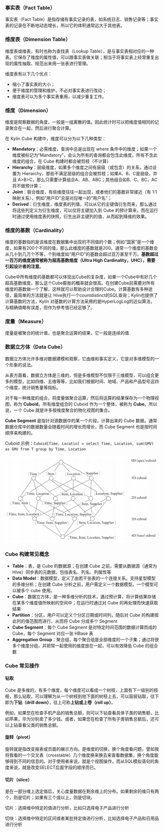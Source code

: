 ### 事实表（Fact Table）

事实表（Fact Table）是指存储有事实记录的表，如系统日志、销售记录等；事实表的记录在不断地动态增长，所以它的体积通常远大于其他表。

### 维度表（Dimension Table）

维度表或维表，有时也称为查找表（Lookup Table），是与事实表相对应的一种表。它保存了维度的属性值，可以跟事实表做关联；相当于将事实表上经常重复出现的属性抽取、规范出来用一张表进行管理。

维度表有以下几个优点：

- 缩小了事实表的大小；
- 便于维度的管理和维护，不必对事实表进行改动；
- 维度表可以为多个事实表重用，以减少重复工作。

### 维度（Dimension）

维度是观察数据的角度，一般是一组离散的值。因此统计时可以把维度值相同的记录聚合在一起，然后进行聚合计算。

在 Kylin Cube 构建中，维度可以分为以下几种类型：

- **Mandatory**：必需维度，查询中总是出现在 where 条件中的维度；如果一个维度被标记为“Mandatory”，会认为所有的查询都会包含此维度，所有不含此维度的组合，在 Cube 构建时都会被剪枝（不计算）
- **Hierarchy**：层级维度，如果多个维度之间有层级（或包含）的关系，通过设置为 Hierarchy，那些不满足层级的组合会被剪枝；如果A、B、C是层级，并且 A>B>C，那么只需要计算组合A、AB、ABC；其他组合如B、C、BC，AC 将不做预计算；
- **Joint**：联合维度，有些维度往往一起出现，或者他们的基数非常接近（有 1:1 映射关系），例如“用户ID”总是对应唯一的“用户名”；
- **Derived**：衍生维度，维度表的列值，可以从它的主键值衍生而来，那么通过将这些列定义为衍生维度，可以仅将主键加入到 Cube 的预计算来，而在运行时通过使用维度表的快照，衍生出非主键列的值，从而起到降维的效果。

### 维度的基数（Cardinality）

维度的基数指的是该维度在数据集中出现的不同值的个数；例如“国家”是一个维度，如果有200个不同的值，那么此维度的基数就是200。通常一个维度的基数会从几十到几万个不等，个别维度如“用户ID”的基数会超过百万甚至千万。**基数超过一百万的维度通常被称为超高基数维度（Ultra High Cardinality，UHC），需要引起设计者的注意**。

Cube中所有维度的基数都可以体现出Cube的复杂度，如果一个Cube中有好几个超高基数维度，那么这个Cube膨胀的概率就会很高。在创建Cube前需要对所有维度的基数做一个了解，这样就可以帮助设计合理的Cube。计算基数有多种途径，最简单的方法就是让 Hive执行一个countdistinct的SQL查询；Kylin也提供了计算基数的方法，Kylin 对基数的计算方法采用的是HyperLogLog的近似算法，与精确值略有误差，但作为参考值已经足够了。

### 度量（Measure）

度量是被聚合的统计值，也是聚合运算的结果，它一般是连续的值

### 数据立方体（Data Cube）

数据立方体允许多维对数据建模和观察，它由维和事实定义，它是对多维模型的一个形象的说法。

从表方面看，数据立方体是三维的，但是多维模型不仅限于三维模型，可以组合更多的模型，比如四维、五维等等，比如我们根据时间、地域、产品和产品型号这四个维度，统计销售量等指标。

对于每一种维度的组合，将度量做聚合运算，然后将运算的结果保存为一个物理视图，称为 **Cuboid**。所有维度组合的 Cuboid 作为一个整体，被称为 **Cube**。所以说，一个 Cube 就是许多按维度聚合的物化视图的集合。 

**Cube Segment** 是指针对源数据中的某一个片段，计算出来的 Cube 数据。通常数据仓库中的数据数量会随着时间的增长而增长，而 Cube Segment 也是按时间顺序来构建的。

Cuboid 示例：`Cuboid[Time, Locatio] = select Time, Location, sum(GMV) as GMV from T group by Time, Location`

![img](../images/16672d9986eb24de)

### Cube 构建常见概念

- **Table**：表，是 Cube 的数据源；在创建 Cube 之前，需要从数据源（通常为 Hive）同步表的元数据，包括表名、列名、列属性等
- **Data Model**：数据模型，定义了由若干张表的一个连接关系。支持星型模型的多维分析；在创建 Cube 分析之前，用户需定义一个数据模型。一个模型可以被多个 cube 使用。
- **Cube**：数据立方体，是一种多维分析的技术，通过预计算，将计算结果存储在某多个维度值所映射的空间中；在运行时通过对 Cube 的再处理而快速获取结果
- **Partition**：分区，用户可以定义个分区日期或时间列，随后对 Cube 的构建按此列的值范围而进行，从而将 Cube 分成多个 Segment
- **Cube Segment**：每个 Cube Segment 是对特定时间范围的数据计算而成的 Cube，每个 Segment 对应一张 HBase 表
- **Aggregation Group**：聚合组，每个聚合组是全部维度的一个子集；通过将很多个维度分组，并把常一起使用的维度放在一起，可以有效降低 Cube 的组合数

### Cube 常见操作

#### 钻取

Cube 是多维的，有多个维度，每个维度可以看成一个树枝，上面有下一级别的枝桠，那么钻取，可以理解为从一个树枝到他下面的树枝上去，可以层层钻取，往下即为**下钻（drill down）**，往上可称**上钻或上卷（roll up）**。

例如，如果您在检查手机产品的销售总额，则可以下钻查看具体子类的销售额，比如苹果，华为分别卖了多少钱。或者，如果您在检查了所有子类销售总额后，还可以上钻查看父类的销售总额。

#### 旋转（pivot）

旋转就是指改变报表或页面的展示方向。是维度的切换，换个角度看问题，譬如我将我看的一个交叉表（crosstable）几个维度换来换去来查看数据集，换个角度能够得到不同的信息的。对于使用者来说，就是个视图操作，而从SQL模拟语句的角度来说，就是改变SELECT后面字段的顺序而已。

#### 切片（slice）

是在一部分维上选定值后，关心度量数据在剩余维上的分布。如果剩余的维只有两个，则是切片；如果有三个或以上，则是切块。

切片：选择维中特定的值进行分析，比如只选择电子产品进行分析

切块：选择维中特定的区间或者某批特定值进行分析，比如选择电子产品和日用品进行分析


